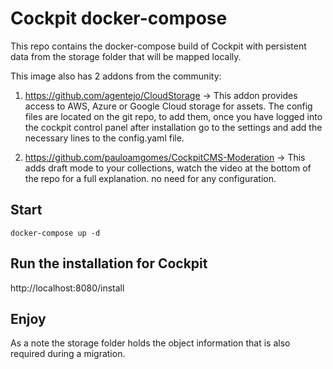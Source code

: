 # Cockpit docker-compose
This repo contains the docker-compose build of Cockpit with persistent data from the storage folder that will be mapped locally. 

This image also has 2 addons from the community:
1. https://github.com/agentejo/CloudStorage -> This addon provides access to AWS, Azure or Google Cloud storage for assets. The config files are located on the git repo, to add them, once you have logged into the cockpit control panel after installation go to the settings and add the necessary lines to the config.yaml file.

2. https://github.com/pauloamgomes/CockpitCMS-Moderation -> This adds draft mode to your collections, watch the video at the bottom of the repo for a full explanation. no need for any configuration. 


## Start
`docker-compose up -d` 

## Run the installation for Cockpit 
http://localhost:8080/install 

## Enjoy 
As a note the storage folder holds the object information that is also required during a migration. 


